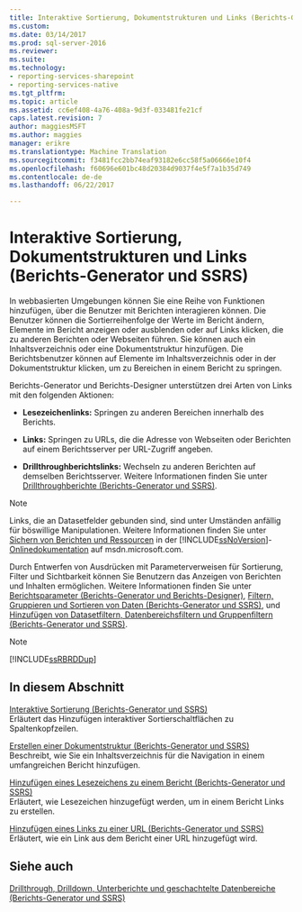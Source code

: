 ```yaml
---
title: Interaktive Sortierung, Dokumentstrukturen und Links (Berichts-Generator und SSRS) | Microsoft Docs
ms.custom: 
ms.date: 03/14/2017
ms.prod: sql-server-2016
ms.reviewer: 
ms.suite: 
ms.technology:
- reporting-services-sharepoint
- reporting-services-native
ms.tgt_pltfrm: 
ms.topic: article
ms.assetid: cc6ef408-4a76-408a-9d3f-033481fe21cf
caps.latest.revision: 7
author: maggiesMSFT
ms.author: maggies
manager: erikre
ms.translationtype: Machine Translation
ms.sourcegitcommit: f3481fcc2bb74eaf93182e6cc58f5a06666e10f4
ms.openlocfilehash: f60696e601bc48d20384d9037f4e5f7a1b35d749
ms.contentlocale: de-de
ms.lasthandoff: 06/22/2017

---
```

# <a name="interactive-sort-document-maps-and-links-report-builder-and-ssrs"></a>Interaktive Sortierung, Dokumentstrukturen und Links (Berichts-Generator und SSRS)
  In webbasierten Umgebungen können Sie eine Reihe von Funktionen hinzufügen, über die Benutzer mit Berichten interagieren können. Die Benutzer können die Sortierreihenfolge der Werte im Bericht ändern, Elemente im Bericht anzeigen oder ausblenden oder auf Links klicken, die zu anderen Berichten oder Webseiten führen. Sie können auch ein Inhaltsverzeichnis oder eine Dokumentstruktur hinzufügen. Die Berichtsbenutzer können auf Elemente im Inhaltsverzeichnis oder in der Dokumentstruktur klicken, um zu Bereichen in einem Bericht zu springen.  
  
 Berichts-Generator und Berichts-Designer unterstützen drei Arten von Links mit den folgenden Aktionen:  
  
-   **Lesezeichenlinks:** Springen zu anderen Bereichen innerhalb des Berichts.  
  
-   **Links:** Springen zu URLs, die die Adresse von Webseiten oder Berichten auf einem Berichtsserver per URL-Zugriff angeben.  
  
-   **Drillthroughberichtslinks:** Wechseln zu anderen Berichten auf demselben Berichtsserver. Weitere Informationen finden Sie unter [Drillthroughberichte &#40;Berichts-Generator und SSRS&#41;](../../reporting-services/report-design/drillthrough-reports-report-builder-and-ssrs.md).  
  
> [!NOTE]  
>  Links, die an Datasetfelder gebunden sind, sind unter Umständen anfällig für böswillige Manipulationen. Weitere Informationen finden Sie unter [Sichern von Berichten und Ressourcen](../../reporting-services/security/secure-reports-and-resources.md) in der [!INCLUDE[ssNoVersion](../../includes/ssnoversion-md.md)]-[Onlinedokumentation](http://go.microsoft.com/fwlink/?LinkId=154888) auf msdn.microsoft.com.  
  
 Durch Entwerfen von Ausdrücken mit Parameterverweisen für Sortierung, Filter und Sichtbarkeit können Sie Benutzern das Anzeigen von Berichten und Inhalten ermöglichen. Weitere Informationen finden Sie unter [Berichtsparameter &#40;Berichts-Generator und Berichts-Designer&#41;](../../reporting-services/report-design/report-parameters-report-builder-and-report-designer.md), [Filtern, Gruppieren und Sortieren von Daten &#40;Berichts-Generator und SSRS&#41;](../../reporting-services/report-design/filter-group-and-sort-data-report-builder-and-ssrs.md), und [Hinzufügen von Datasetfiltern, Datenbereichsfiltern und Gruppenfiltern &#40;Berichts-Generator und SSRS&#41;](../../reporting-services/report-design/add-dataset-filters-data-region-filters-and-group-filters.md).  
  
> [!NOTE]  
>  [!INCLUDE[ssRBRDDup](../../includes/ssrbrddup-md.md)]  
  
## <a name="in-this-section"></a>In diesem Abschnitt  
 [Interaktive Sortierung &#40;Berichts-Generator und SSRS&#41;](../../reporting-services/report-design/interactive-sort-report-builder-and-ssrs.md)  
 Erläutert das Hinzufügen interaktiver Sortierschaltflächen zu Spaltenkopfzeilen.  
  
 [Erstellen einer Dokumentstruktur &#40;Berichts-Generator und SSRS&#41;](../../reporting-services/report-design/create-a-document-map-report-builder-and-ssrs.md)  
 Beschreibt, wie Sie ein Inhaltsverzeichnis für die Navigation in einem umfangreichen Bericht hinzufügen.  
  
 [Hinzufügen eines Lesezeichens zu einem Bericht &#40;Berichts-Generator und SSRS&#41;](../../reporting-services/report-design/add-a-bookmark-to-a-report-report-builder-and-ssrs.md)  
 Erläutert, wie Lesezeichen hinzugefügt werden, um in einem Bericht Links zu erstellen.  
  
 [Hinzufügen eines Links zu einer URL &#40;Berichts-Generator und SSRS&#41;](../../reporting-services/report-design/add-a-hyperlink-to-a-url-report-builder-and-ssrs.md)  
 Erläutert, wie ein Link aus dem Bericht einer URL hinzugefügt wird.  
  
## <a name="see-also"></a>Siehe auch  
 [Drillthrough, Drilldown, Unterberichte und geschachtelte Datenbereiche &#40;Berichts-Generator und SSRS&#41;](../../reporting-services/report-design/drillthrough-drilldown-subreports-and-nested-data-regions.md)  
  
  
